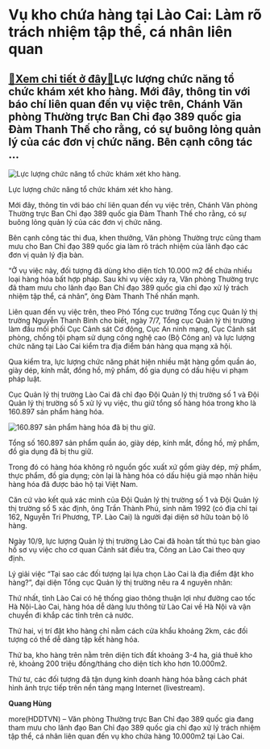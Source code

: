 Vụ kho chứa hàng tại Lào Cai: Làm rõ trách nhiệm tập thể, cá nhân liên quan
===========================================================================

[:gift:Xem chi tiết ở đây:gift:](https://hddtvn.com/vu-kho-chua-hang-tai-lao-cai-lam-ro-trach-nhiem-tap-the-ca-nhan-lien-quan/)Lực lượng chức năng tổ chức khám xét kho hàng. Mới đây, thông tin với báo chí liên quan đến vụ việc trên, Chánh Văn phòng Thường trực Ban Chỉ đạo 389 quốc gia Đàm Thanh Thế cho rằng, có sự buông lỏng quản lý của các đơn vị chức năng. Bên cạnh công tác …
-------------------------------------------------------------------------------------------------------------------------------------------------------------------------------------------------------------------------------------------------------------





![Lực lượng chức năng tổ chức khám xét kho hàng.](https://hddtvn.com/wp-content/uploads/2021/01/3149_2255_z1980174774900_a6052b2075a638a416b96cfc3c68d56f.jpg "Lực lượng chức năng tổ chức khám xét kho hàng.")


Lực lượng chức năng tổ chức khám xét kho hàng.



Mới đây, thông tin với báo chí liên quan đến vụ việc trên, Chánh Văn phòng Thường trực Ban Chỉ đạo 389 quốc gia Đàm Thanh Thế cho rằng, có sự buông lỏng quản lý của các đơn vị chức năng.


Bên cạnh công tác thi đua, khen thưởng, Văn phòng Thường trực cũng tham mưu cho Ban Chỉ đạo 389 quốc gia làm rõ trách nhiệm của lãnh đạo các đơn vị quản lý địa bàn.


“Ở vụ việc này, đối tượng đã dùng kho diện tích 10.000 m2 để chứa nhiều loại hàng hóa bất hợp pháp. Sau khi vụ việc xảy ra, Văn phòng Thường trực đã tham mưu cho lãnh đạo Ban Chỉ đạo 389 quốc gia chỉ đạo xử lý trách nhiệm tập thể, cá nhân”, ông Đàm Thanh Thế nhấn mạnh.


Liên quan đến vụ việc trên, theo Phó Tổng cục trưởng Tổng cục Quản lý thị trường Nguyễn Thanh Bình cho biết, ngày 7/7, Tổng cục Quản lý thị trường làm đầu mối phối Cục Cảnh sát Cơ động, Cục An ninh mạng, Cục Cảnh sát phòng, chống tội phạm sử dụng công nghệ cao (Bộ Công an) và lực lượng chức năng tại Lào Cai kiểm tra địa điểm bán hàng qua mạng xã hội.


Qua kiểm tra, lực lượng chức năng phát hiện nhiều mặt hàng gồm quần áo, giày dép, kính mắt, đồng hồ, mỹ phẩm, đồ gia dụng có dấu hiệu vi phạm pháp luật.


Cục Quản lý thị trường Lào Cai đã chỉ đạo Đội Quản lý thị trường số 1 và Đội Quản lý thị trường số 5 xử lý vụ việc, thu giữ tổng số hàng hóa trong kho là 160.897 sản phẩm hàng hóa.





![160.897 sản phẩm hàng hóa đã bị thu giữ.](https://hddtvn.com/wp-content/uploads/2021/01/3151_4457_hang_hoa.jpg "160.897 sản phẩm hàng hóa đã bị thu giữ.")


Tổng số 160.897 sản phẩm quần áo, giày dép, kính mắt, đồng hồ, mỹ phẩm, đồ gia dụng đã bị thu giữ.



Trong đó có hàng hóa không rõ nguồn gốc xuất xứ gồm giày dép, mỹ phẩm, thực phẩm, đồ gia dụng; còn lại là hàng hóa có dấu hiệu giả mạo nhãn hiệu hàng hóa đã được bảo hộ tại Việt Nam.


Căn cứ vào kết quả xác minh của Đội Quản lý thị trường số 1 và Đội Quản lý thị trường số 5 xác định, ông Trần Thành Phú, sinh năm 1992 (có địa chỉ tại 162, Nguyễn Tri Phương, TP. Lào Cai) là người đại diện sở hữu toàn bộ lô hàng.


Ngày 10/9, lực lượng Quản lý thị trường Lào Cai đã hoàn tất thủ tục bàn giao hồ sơ vụ việc cho cơ quan Cảnh sát điều tra, Công an Lào Cai theo quy định.


Lý giải việc “Tại sao các đối tượng lại lựa chọn Lào Cai là địa điểm đặt kho hàng?”, đại diện Tổng cục Quản lý thị trường nêu ra 4 nguyên nhân:


Thứ nhất, tỉnh Lào Cai có hệ thống giao thông thuận lợi như đường cao tốc Hà Nội-Lào Cai, hàng hóa dễ dàng lưu thông từ Lào Cai về Hà Nội và vận chuyển đi khắp các tỉnh trên cả nước.


Thứ hai, vị trí đặt kho hàng chỉ nằm cách cửa khẩu khoảng 2km, các đối tượng có thể dễ dàng tập kết hàng hóa.


Thứ ba, kho hàng trên nằm trên diện tích đất khoảng 3-4 ha, giá thuê kho rẻ, khoảng 200 triệu đồng/tháng cho diện tích kho hơn 10.000m2.


Thứ tư, các đối tượng đã tận dụng kinh doanh hàng hóa bằng cách phát hình ảnh trực tiếp trên nền tảng mạng Internet (livestream).




**Quang Hùng**



more(HDDTVN) – Văn phòng Thường trực Ban Chỉ đạo 389 quốc gia đang tham mưu cho lãnh đạo Ban Chỉ đạo 389 quốc gia chỉ đạo xử lý trách nhiệm tập thể, cá nhân liên quan đến vụ kho chứa hàng 10.000m2 tại Lào Cai.

